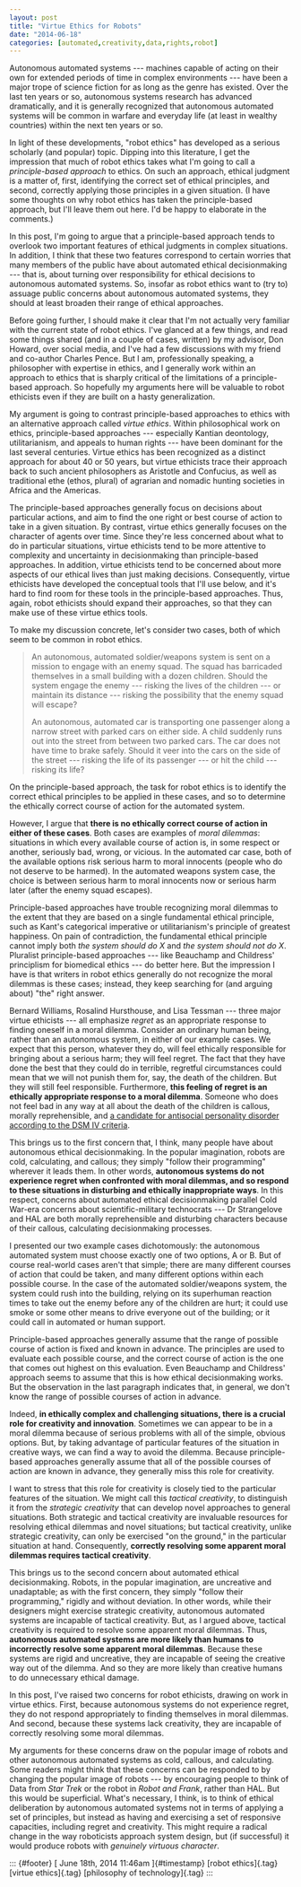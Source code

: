 ```yaml
---
layout: post
title: "Virtue Ethics for Robots"
date: "2014-06-18"
categories: [automated,creativity,data,rights,robot]
---
```



Autonomous automated systems --- machines capable of acting on their own for extended periods of time in complex environments --- have been a major trope of science fiction for as long as the genre has existed. Over the last ten years or so, autonomous systems research has advanced dramatically, and it is generally recognized that autonomous automated systems will be common in warfare and everyday life (at least in wealthy countries) within the next ten years or so.

In light of these developments, "robot ethics" has developed as a serious scholarly (and popular) topic. Dipping into this literature, I get the impression that much of robot ethics takes what I'm going to call a *principle-based approach* to ethics. On such an approach, ethical judgment is a matter of, first, identifying the correct set of ethical principles, and second, correctly applying those principles in a given situation. (I have some thoughts on why robot ethics has taken the principle-based approach, but I'll leave them out here. I'd be happy to elaborate in the comments.)

In this post, I'm going to argue that a principle-based approach tends to overlook two important features of ethical judgments in complex situations. In addition, I think that these two features correspond to certain worries that many members of the public have about automated ethical decisionmaking --- that is, about turning over responsibility for ethical decisions to autonomous automated systems. So, insofar as robot ethics want to (try to) assuage public concerns about autonomous automated systems, they should at least broaden their range of ethical approaches.

Before going further, I should make it clear that I'm not actually very familiar with the current state of robot ethics. I've glanced at a few things, and read some things shared (and in a couple of cases, written) by my advisor, Don Howard, over social media, and I've had a few discussions with my friend and co-author Charles Pence. But I am, professionally speaking, a philosopher with expertise in ethics, and I generally work within an approach to ethics that is sharply critical of the limitations of a principle-based approach. So hopefully my arguments here will be valuable to robot ethicists even if they are built on a hasty generalization.

My argument is going to contrast principle-based approaches to ethics with an alternative approach called *virtue ethics*. Within philosophical work on ethics, principle-based approaches --- especially Kantian deontology, utilitarianism, and appeals to human rights --- have been dominant for the last several centuries. Virtue ethics has been recognized as a distinct approach for about 40 or 50 years, but virtue ethicists trace their approach back to such ancient philosophers as Aristotle and Confucius, as well as traditional ethe (ethos, plural) of agrarian and nomadic hunting societies in Africa and the Americas.

The principle-based approaches generally focus on decisions about particular actions, and aim to find the one right or best course of action to take in a given situation. By contrast, virtue ethics generally focuses on the character of agents over time. Since they're less concerned about what to do in particular situations, virtue ethicists tend to be more attentive to complexity and uncertainty in decisionmaking than principle-based approaches. In addition, virtue ethicists tend to be concerned about more aspects of our ethical lives than just making decisions. Consequently, virtue ethicists have developed the conceptual tools that I'll use below, and it's hard to find room for these tools in the principle-based approaches. Thus, again, robot ethicists should expand their approaches, so that they can make use of these virtue ethics tools.

To make my discussion concrete, let's consider two cases, both of which seem to be common in robot ethics.

> An autonomous, automated soldier/weapons system is sent on a mission to engage with an enemy squad. The squad has barricaded themselves in a small building with a dozen children. Should the system engage the enemy --- risking the lives of the children --- or maintain its distance --- risking the possibility that the enemy squad will escape?
>
> An autonomous, automated car is transporting one passenger along a narrow street with parked cars on either side. A child suddenly runs out into the street from between two parked cars. The car does not have time to brake safely. Should it veer into the cars on the side of the street --- risking the life of its passenger --- or hit the child --- risking its life?

On the principle-based approach, the task for robot ethics is to identify the correct ethical principles to be applied in these cases, and so to determine the ethically correct course of action for the automated system.

However, I argue that **there is no ethically correct course of action in either of these cases**. Both cases are examples of *moral dilemmas*: situations in which every available course of action is, in some respect or another, seriously bad, wrong, or vicious. In the automated car case, both of the available options risk serious harm to moral innocents (people who do not deserve to be harmed). In the automated weapons system case, the choice is between serious harm to moral innocents now or serious harm later (after the enemy squad escapes).

Principle-based approaches have trouble recognizing moral dilemmas to the extent that they are based on a single fundamental ethical principle, such as Kant's categorical imperative or utilitarianism's principle of greatest happiness. On pain of contradiction, the fundamental ethical principle cannot imply both *the system should do X* and *the system should not do X*. Pluralist principle-based approaches --- like Beauchamp and Childress' principlism for biomedical ethics --- do better here. But the impression I have is that writers in robot ethics generally do not recognize the moral dilemmas is these cases; instead, they keep searching for (and arguing about) "the" right answer.

Bernard Williams, Rosalind Hursthouse, and Lisa Tessman --- three major virtue ethicists --- all emphasize *regret* as an appropriate response to finding oneself in a moral dilemma. Consider an ordinary human being, rather than an autonomous system, in either of our example cases. We expect that this person, whatever they do, will feel ethically responsible for bringing about a serious harm; they will feel regret. The fact that they have done the best that they could do in terrible, regretful circumstances could mean that we will not punish them for, say, the death of the children. But they will still feel responsible. Furthermore, **this feeling of regret is an ethically appropriate response to a moral dilemma**. Someone who does not feel bad in any way at all about the death of the children is callous, morally reprehensible, and [a candidate for antisocial personality disorder according to the DSM IV criteria](http://behavenet.com/node/21650).

This brings us to the first concern that, I think, many people have about autonomous ethical decisionmaking. In the popular imagination, robots are cold, calculating, and callous; they simply "follow their programming" wherever it leads them. In other words, **autonomous systems do not experience regret when confronted with moral dilemmas, and so respond to these situations in disturbing and ethically inappropriate ways**. In this respect, concerns about automated ethical decisionmaking parallel Cold War-era concerns about scientific-military technocrats --- Dr Strangelove and HAL are both morally reprehensible and disturbing characters because of their callous, calculating decisionmaking processes.

I presented our two example cases dichotomously: the autonomous automated system must choose exactly one of two options, A or B. But of course real-world cases aren't that simple; there are many different courses of action that could be taken, and many different options within each possible course. In the case of the automated soldier/weapons system, the system could rush into the building, relying on its superhuman reaction times to take out the enemy before any of the children are hurt; it could use smoke or some other means to drive everyone out of the building; or it could call in automated or human support.

Principle-based approaches generally assume that the range of possible course of action is fixed and known in advance. The principles are used to evaluate each possible course, and the correct course of action is the one that comes out highest on this evaluation. Even Beauchamp and Childress' approach seems to assume that this is how ethical decisionmaking works. But the observation in the last paragraph indicates that, in general, we don't know the range of possible courses of action in advance.

Indeed, **in ethically complex and challenging situations, there is a crucial role for creativity and innovation**. Sometimes we can appear to be in a moral dilemma because of serious problems with all of the simple, obvious options. But, by taking advantage of particular features of the situation in creative ways, we can find a way to avoid the dilemma. Because principle-based approaches generally assume that all of the possible courses of action are known in advance, they generally miss this role for creativity.

I want to stress that this role for creativity is closely tied to the particular features of the situation. We might call this *tactical creativity*, to distinguish it from the *strategic creativity* that can develop novel approaches to general situations. Both strategic and tactical creativity are invaluable resources for resolving ethical dilemmas and novel situations; but tactical creativity, unlike strategic creativity, can only be exercised "on the ground," in the particular situation at hand. Consequently, **correctly resolving some apparent moral dilemmas requires tactical creativity**.

This brings us to the second concern about automated ethical decisionmaking. Robots, in the popular imagination, are uncreative and unadaptable; as with the first concern, they simply "follow their programming," rigidly and without deviation. In other words, while their designers might exercise strategic creativity, autonomous automated systems are incapable of tactical creativity. But, as I argued above, tactical creativity is required to resolve some apparent moral dilemmas. Thus, **autonomous automated systems are more likely than humans to incorrectly resolve some apparent moral dilemmas**. Because these systems are rigid and uncreative, they are incapable of seeing the creative way out of the dilemma. And so they are more likely than creative humans to do unnecessary ethical damage.

In this post, I've raised two concerns for robot ethicists, drawing on work in virtue ethics. First, because autonomous systems do not experience regret, they do not respond appropriately to finding themselves in moral dilemmas. And second, because these systems lack creativity, they are incapable of correctly resolving some moral dilemmas.

My arguments for these concerns draw on the popular image of robots and other autonomous automated systems as cold, callous, and calculating. Some readers might think that these concerns can be responded to by changing the popular image of robots --- by encouraging people to think of Data from *Star Trek* or the robot in *Robot and Frank*, rather than HAL. But this would be superficial. What's necessary, I think, is to think of ethical deliberation by autonomous automated systems not in terms of applying a set of principles, but instead as having and exercising a set of responsive capacities, including regret and creativity. This might require a radical change in the way roboticists approach system design, but (if successful) it would produce robots with *genuinely virtuous character*.

::: {#footer}
[ June 18th, 2014 11:46am ]{#timestamp} [robot ethics]{.tag} [virtue ethics]{.tag} [philosophy of technology]{.tag}
:::





